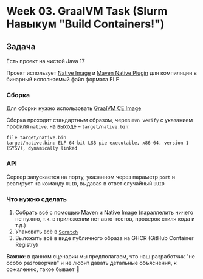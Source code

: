 # Week 03. GraalVM Task (Slurm Навыкум "Build Containers!")

## Задача

Есть проект на чистой Java 17

Проект использует [Native Image](https://www.graalvm.org/native-image/) и [Maven Native Plugin](https://graalvm.github.io/native-build-tools/latest/maven-plugin.html) для компиляции в бинарный исполняемый файл формата ELF

### Сборка

Для сборки нужно использовать [GraalVM CE Image](https://github.com/graalvm/container/pkgs/container/graalvm-ce/65493297?tag=22.3.1)

Сборка проходит стандартным образом, через `mvn verify` с указанием профиля `native`, на выходе &ndash; `target/native.bin`:
```shell
file target/native.bin
target/native.bin: ELF 64-bit LSB pie executable, x86-64, version 1 (SYSV), dynamically linked
```

### API

Сервер запускается на порту, указанном через параметр `port` и реагирует на команду `UUID`, выдавая в ответ случайный `UUID`

### Что нужно сделать

1. Собрать всё с помощью Maven и Native Image (параллелить ничего не нужно, т.к. в приложении нет авто-тестов, проверок стиля кода и т.д.)
2. Упаковать всё в [`Scratch`](https://hub.docker.com/_/scratch)
3. Выложить всё в виде публичного образа на GHCR (GitHub Container Registry)

**Важно**: в данном сценарии мы предполагаем, что наш разработчик "не особо разговорчив" и не любит давать детальные объяснения, к сожалению, такое бывает 🙁